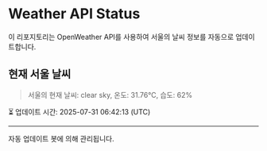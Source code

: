 
# Weather API Status

이 리포지토리는 OpenWeather API를 사용하여 서울의 날씨 정보를 자동으로 업데이트합니다.

## 현재 서울 날씨
> 서울의 현재 날씨: clear sky, 온도: 31.76°C, 습도: 62%

⏳ 업데이트 시간: 2025-07-31 06:42:13 (UTC)

---
자동 업데이트 봇에 의해 관리됩니다.
